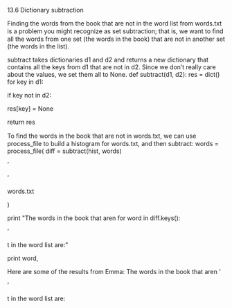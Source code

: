 13.6 Dictionary subtraction

Finding the words from the book that are not in the word list from words.txt is a problem you might recognize as set subtraction; that is, we want to ﬁnd all the words from one set (the words in the book) that are not in another set (the words in the list).

subtract takes dictionaries d1 and d2 and returns a new dictionary that contains all the keys from d1 that are not in d2. Since we don’t really care about the values, we set them all to None. def subtract(d1, d2): res = dict() for key in d1:

if key not in d2:

res[key] = None

return res

To ﬁnd the words in the book that are not in words.txt, we can use process_file to build a histogram for words.txt, and then subtract: words = process_file( diff = subtract(hist, words)

’

’

words.txt

)

print "The words in the book that aren for word in diff.keys():

’

t in the word list are:"

print word,

Here are some of the results from Emma: The words in the book that aren ’

’

t in the word list are: